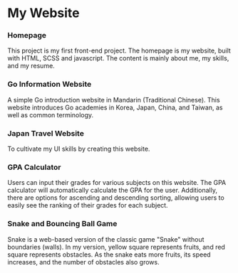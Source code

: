 # My Website
### Homepage
This project is my first front-end project. The homepage is my website, built with HTML, SCSS and javascript.
The content is mainly about me, my skills, and my resume.

### Go Information Website
A simple Go introduction website in Mandarin (Traditional Chinese). This website introduces Go academies in Korea, Japan, China, and Taiwan, as well as common terminology.

### Japan Travel Website
To cultivate my UI skills by creating this website.

### GPA Calculator
Users can input their grades for various subjects on this website. The GPA calculator will automatically calculate the GPA for the user. 
Additionally, there are options for ascending and descending sorting, allowing users to easily see the ranking of their grades for each subject.

### Snake and Bouncing Ball Game
Snake is a web-based version of the classic game "Snake" without boundaries (walls). In my version, yellow square represents fruits, and red square represents obstacles. As the snake eats more fruits, its speed increases, and the number of obstacles also grows.
